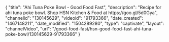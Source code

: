{
    "title": "Ahi Tuna Poke Bowl - Good Food Fast",
    "description": "Recipe for ahi tuna poke bowl. Shop HSN Kitchen & Food at https:\/\/goo.gl\/5d0Gya",
    "channelid": "130145629",
    "videoid": "91793366",
    "date_created": "1467148211",
    "date_modified": "1504289280",
    "type": "captivate",
    "layout": "channelVideo",
    "url": "\/good-food-fast\/hsn-good-food-fast-ahi-tuna-poke-bowl\/130145629-91793366"
}